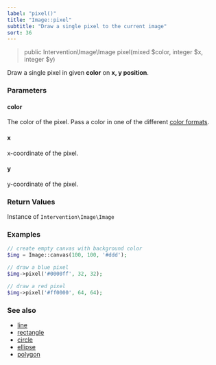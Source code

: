 ```yaml
---
label: "pixel()"
title: "Image::pixel"
subtitle: "Draw a single pixel to the current image"
sort: 36
---
```


> public Intervention\Image\Image pixel(mixed $color, integer $x, integer $y)

Draw a single pixel in given **color** on **x, y position**.

### Parameters

#### color
The color of the pixel. Pass a color in one of the different [color formats](/v2/getting-started/formats).

#### x
x-coordinate of the pixel.

#### y
y-coordinate of the pixel.

### Return Values
Instance of `Intervention\Image\Image`

### Examples

```php
// create empty canvas with background color
$img = Image::canvas(100, 100, '#ddd');

// draw a blue pixel
$img->pixel('#0000ff', 32, 32);

// draw a red pixel
$img->pixel('#ff0000', 64, 64);
```

### See also

- [line](/v2/api/line)
- [rectangle](/v2/api/rectangle)
- [circle](/v2/api/circle)
- [ellipse](/v2/api/ellipse)
- [polygon](/v2/api/polygon)
